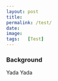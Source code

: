 ```yaml
---
layout: post
title:  
permalink: /test/
date:   
image: 
tags:   [Test]
---
```


### Background

Yada Yada
